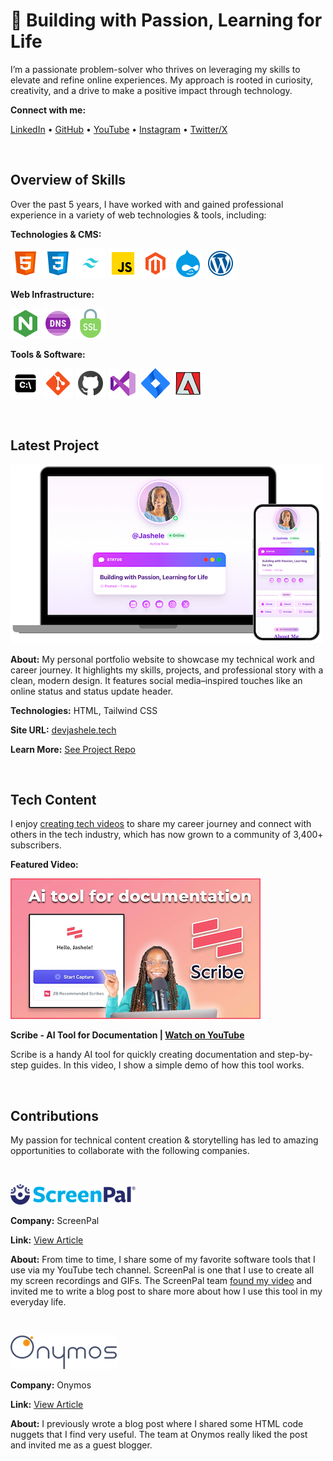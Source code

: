 # 💫 Building with Passion, Learning for Life

I’m a passionate problem-solver who thrives on leveraging my skills to elevate and refine online experiences. My approach is rooted in curiosity, creativity, and a drive to make a positive impact through technology.

**Connect with me:**

[LinkedIn](https://www.linkedin.com/in/jashelet/) &bull;
[GitHub](https://github.com/jasheloper) &bull;
[YouTube](https://www.youtube.com/jashelet) &bull;
[Instagram](https://www.instagram.com/jasheloper/) &bull;
[Twitter/X](https://x.com/jasheloper)

<br>

## Overview of Skills

Over the past 5 years, I have worked with and gained professional experience in a variety of web technologies & tools, including:

**Technologies & CMS:**

![HTML5](/images/html5.png)
![CSS3](/images/css3.png)
![Tailwind CSS](/images/tailwind-css.png)
![JavaScript](/images/javascript.png)
![Magento](/images/magento.png)
![Drupal](/images/drupal.png)
![WordPress](/images/wordpress.png)


**Web Infrastructure:**

![NGINX](/images/nginx.png)
![DNS](/images/dns.png)
![SSL](/images/ssl-icon.png)


**Tools & Software:**

![Command Line Interface](/images/command-line.png)
![Git](/images/git.png)
![GitHub](/images/jashele_github.png)
![VS Code](/images/vscode.png)
![Jira](/images/jira.png)
![Adobe](/images/adobe.png)


<br>

## Latest Project 

[![Latest Project - Portfolio Website](/images/latest-project.png)](https://devjashele.tech/)


**About:** My personal portfolio website to showcase my technical work and career journey. It highlights my skills, projects, and professional story with a clean, modern design. It features social media–inspired touches like an online status and status update header.

**Technologies:** HTML, Tailwind CSS

**Site URL:** 
[devjashele.tech](https://devjashele.tech/)

**Learn More:** 
[See Project Repo](https://github.com/jasheloper/portfolio/tree/main)

<br>


## Tech Content

I enjoy [creating tech videos](https://www.youtube.com/jashelet) to share my career journey and connect with others in the tech industry, which has now grown to a community of 3,400+ subscribers.


**Featured Video:** 

[![Scribe Video Preview](/images/scribe-preview.png)](https://youtu.be/no2xIVDLD8Q)


**Scribe - AI Tool for Documentation | [Watch on YouTube](https://youtu.be/no2xIVDLD8Q)**

Scribe is a handy AI tool for quickly creating documentation and step-by-step guides. In this video, I show a simple demo of how this tool works. 

<br>



## Contributions
My passion for technical content creation & storytelling has led to amazing opportunities to collaborate with the following companies.

<br>


[![ScreenPal Preview](/images/screenpal.png)](https://screenpal.com/blog/screenpal-for-remote-work-and-content-creation)

**Company:** ScreenPal

**Link:** [View Article](https://screenpal.com/blog/screenpal-for-remote-work-and-content-creation)

**About:** From time to time, I share some of my favorite software tools that I use via my YouTube tech channel. 
ScreenPal is one that I use to create all my screen recordings and GIFs. The ScreenPal team [found my video](https://youtu.be/FI14qIK7rgo) and invited me to write a blog post to share more about how I use this tool in my everyday life.

<br>


[![Onymos](/images/onymos.png)](https://onymos.com/blog/mdn-code-nuggets-5-piece-meal/)

**Company:** Onymos

**Link:** [View Article](https://onymos.com/blog/mdn-code-nuggets-5-piece-meal/)

**About:** I previously wrote a blog post where I shared some HTML code nuggets that I find very useful. The team at Onymos really liked the post and invited me as a guest blogger.




<!--
**jasheloper/jasheloper** is a ✨ _special_ ✨ repository because its `README.md` (this file) appears on your GitHub profile.

Here are some ideas to get you started:

- 🔭 I’m currently working on ...
- 🌱 I’m currently learning ...
- 👯 I’m looking to collaborate on ...
- 🤔 I’m looking for help with ...
- 💬 Ask me about ...
- 📫 How to reach me: ...
- 😄 Pronouns: ...
- ⚡ Fun fact: ...